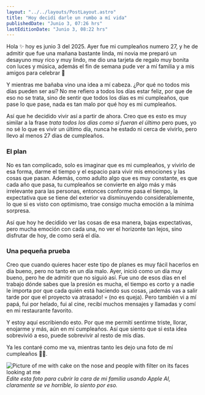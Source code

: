 ```yaml
---
layout: "../../layouts/PostLayout.astro"
title: "Hoy decidí darle un rumbo a mí vida"
publishedDate: "Junio 3, 07:26 hrs"
lastEditionDate: "Junio 3, 08:22 hrs"
---
```


Hola ✨ hoy es junio 3 del 2025. Ayer fue mi cumpleaños numero 27, y he de admitir que fue una mañana bastante linda, mi novia me preparó un desayuno muy rico y muy lindo, me dio una tarjeta de regalo muy bonita con luces y música, además el fin de semana pude ver a mí familia y a mis amigos para celebrar 🎉

Y mientras me bañaba vino una idea a mí cabeza. ¿Por qué no todos mis días pueden ser así? No me refiero a todos los días estar feliz, por que de eso no se trata, sino de sentir que todos los días es mi cumpleaños, que pase lo que pase, nada es tan malo por qué hoy es mi cumpleaños.

Así que he decidido vivir así a partir de ahora. Creo que es esto es muy similar a la frase _trata todos los días como si fueran el último_ pero pues, yo no sé lo que es vivir un último día, nunca he estado ni cerca de vivirlo, pero llevo al menos 27 dias de cumpleaños.

### El plan

No es tan complicado, solo es imaginar que es mi cumpleaños, y vivirlo de esa forma, darme el tiempo y el espacio para vivir mis emociones y las cosas que pasan. Además, como adulto algo que es muy constante, es que cada año que pasa, tu cumpleaños se convierte en algo más y más irrelevante para las personas, entonces conforme pasa el tiempo, la expectativa que se tiene del exterior va disminuyendo considerablemente, lo que si es visto con optimismo, trae consigo mucha emoción a la mínima sorpresa.

Así que hoy he decidido ver las cosas de esa manera, bajas expectativas, pero mucha emoción con cada una, no ver el horizonte tan lejos, sino disfrutar de hoy, de como será el día.

### Una pequeña prueba

Creo que cuando quieres hacer este tipo de planes es muy fácil hacerlos en día bueno, pero no tanto en un día malo. Ayer, inició como un día muy bueno, pero he de admitir que no siguió así. Fue uno de esos días en el trabajo dónde sabes que la presión es mucha, el tiempo es corto y a nadie le importa por que cada quién está haciendo sus cosas, ¡además vas a salir tarde por que el proyecto va atrasado! 💀 (no es queja). Pero también vi a mí papá, fui por helado, fui al cine, recibí muchos mensajes y llamadas y comí en mi restaurante favorito.

Y estoy aquí escribiendo esto. Por que me permití sentirme triste, llorar, enojarme y más, aún en mí cumpleaños. Así que siento que si esta idea sobrevivió a eso, puede sobrevivir al resto de mís días.

Ya les contaré como me va, mientras tanto les dejo una foto de mí cumpleaños 🎉💖.

![Picture of me with cake on the nose and people with filter on its faces looking at me](https://firebasestorage.googleapis.com/v0/b/blog-d7288.firebasestorage.app/o/images%2FDSC03483.jpg?alt=media&token=7020d9de-258b-4f5a-b909-86f326209a86)
_Edite esta foto para cubrir la cara de mi familia usando Apple AI, claramente se ve horrible, lo siento por eso._
